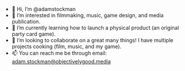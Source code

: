 - 👋 Hi, I’m @adamstockman
- 👀 I’m interested in filmmaking, music, game design, and media publication.
- 🌱 I’m currently learning how to launch a physical product (an original party card game).
- 💞️ I’m looking to collaborate on a great many things! I have multiple projects cooking (film, music, and my game).
- 📫 You can reach me be through email: adam.stockman@objectivelygood.media

<!---
adamstockman/adamstockman is a ✨ special ✨ repository because its `README.md` (this file) appears on your GitHub profile.
You can click the Preview link to take a look at your changes.
--->

